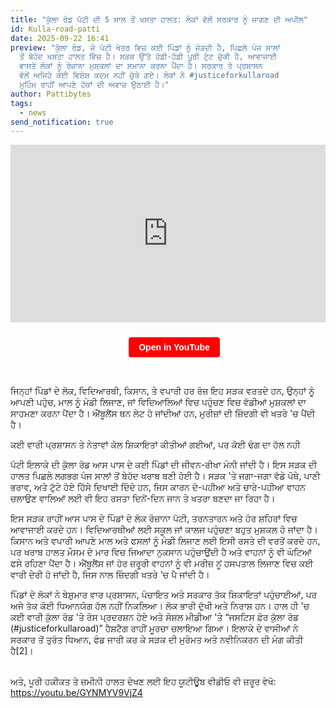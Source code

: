 ```yaml
---
title: "ਕੁੱਲਾ ਰੋਡ ਪੱਟੀ ਦੀ 5 ਸਾਲ ਤੋਂ ਖਸਤਾ ਹਾਲਤ: ਲੋਕਾਂ ਵੱਲੋਂ ਸਰਕਾਰ ਨੂੰ ਜਾਗਣ ਦੀ ਅਪੀਲ"
id: Kulla-road-patti
date: 2025-09-22 16:41
preview: "ਕੁੱਲਾ ਰੋਡ, ਜੋ ਪੱਟੀ ਖੇਤਰ ਵਿਚ ਕਈ ਪਿੰਡਾਂ ਨੂੰ ਜੋੜਦੀ ਹੈ, ਪਿਛਲੇ ਪੰਜ ਸਾਲਾਂ
  ਤੋਂ ਬੇਹੱਦ ਖਸਤਾ ਹਾਲਤ ਵਿੱਚ ਹੈ। ਸੜਕ ਉੱਤੇ ਹੱਡੀ-ਹੱਡੀ ਪੂਰੀ ਟੁੱਟ ਚੁੱਕੀ ਹੈ, ਆਵਾਜਾਈ
  ਵਾਸਤੇ ਲੋਕਾਂ ਨੂੰ ਰੋਜ਼ਾਨਾ ਮੁਸ਼ਕਲਾਂ ਦਾ ਸਮਾਨਾ ਕਰਨਾ ਪੈਂਦਾ ਹੈ। ਸਰਕਾਰ ਤੇ ਪ੍ਰਸ਼ਾਸਨ
  ਵੱਲੋਂ ਅਜਿਹੇ ਕੋਈ ਵਿਸ਼ੇਸ਼ ਕਦਮ ਨਹੀਂ ਚੁੱਕੇ ਗਏ। ਲੋਕਾਂ ਨੇ #justiceforkullaroad
  ਮੁਹਿੰਮ ਰਾਹੀਂ ਆਪਣੇ ਹੱਕਾਂ ਦੀ ਅਵਾਜ਼ ਉਠਾਈ ਹੈ।"
author: Pattibytes
tags:
  - news
send_notification: true
---
```



<div style="position:relative; width:100%; padding-bottom:56.25%; height:0; overflow:hidden; max-width:560px; margin:auto;">
  <iframe 
    src="https://www.youtube.com/embed/GYNMYV9VjZ4" 
    title="YouTube video player"
    style="position:absolute; top:0; left:0; width:100%; height:100%; border:0;"
    allow="accelerometer; autoplay; clipboard-write; encrypted-media; gyroscope; picture-in-picture; web-share"
    allowfullscreen>
  </iframe>
</div>

<!-- Buttons: Subscribe & Open in YouTube -->

<div style="text-align:center; margin-top:10px;">
  <!-- YouTube Subscribe Button -->
  <div class="g-ytsubscribe" data-channelid="UCmYhSKXWg3JahhNfunGfB5g" data-layout="default" data-count="default" style="display:inline-block; vertical-align: middle;"></div>

  <!-- Open in YouTube Button -->

  <a href="https://www.youtube.com/watch?v=GYNMYV9VjZ4" target="_blank" 
    style="display:inline-block; margin-left:20px; padding:8px 16px; background-color:#FF0000; color:#fff; font-weight:bold; text-decoration:none; border-radius:4px; font-family:Arial, sans-serif; vertical-align: middle;">
    Open in YouTube
  </a>

</div>

<!-- Google Platform JS for Subscribe Button -->

<script src="https://apis.google.com/js/platform.js"></script>﻿

ਜਿਨ੍ਹਾਂ ਪਿੰਡਾਂ ਦੇ ਲੋਕ, ਵਿਦਿਆਰਥੀ, ਕਿਸਾਨ, ਤੇ ਵਪਾਰੀ ਹਰ ਰੋਜ਼ ਇਹ ਸੜਕ ਵਰਤਦੇ ਹਨ, ਉਨ੍ਹਾਂ ਨੂੰ ਆਪਣੀ ਪਹੁੰਚ, ਮਾਲ ਨੂੰ ਮੰਡੀ ਲਿਜਾਣ, ਜਾਂ ਵਿਦਿਆਲਿਆਂ ਵਿਚ ਪਹੁੰਚਣ ਵਿਚ ਵੱਡੀਆਂ ਮੁਸ਼ਕਲਾਂ ਦਾ ਸਾਹਮਣਾ ਕਰਨਾ ਪੈਂਦਾ ਹੈ। ਐਂਬੂਲੈਂਸ ਥਨ ਲੇਟ ਹੋ ਜਾਂਦੀਆਂ ਹਨ, ਮੁਰੀਜ਼ਾਂ ਦੀ ਜ਼ਿੰਦਗੀ ਵੀ ਖਤਰੇ 'ਚ ਪੈਂਦੀ ਹੈ।

ਕਈ ਵਾਰੀ ਪ੍ਰਸ਼ਾਸਨ ਤੇ ਨੇਤਾਵਾਂ ਕੋਲ ਸ਼ਿਕਾਇਤਾਂ ਕੀਤੀਆਂ ਗਈਆਂ, ਪਰ ਕੋਈ ਢੰਗ ਦਾ ਹੱਲ ਨਹੀ

ਪੱਟੀ ਇਲਾਕੇ ਦੀ ਕੁੱਲਾ ਰੋਡ ਆਸ ਪਾਸ ਦੇ ਕਈ ਪਿੰਡਾਂ ਦੀ ਜੀਵਨ-ਰੀਖਾ ਮੰਨੀ ਜਾਂਦੀ ਹੈ। ਇਸ ਸੜਕ ਦੀ ਹਾਲਤ ਪਿਛਲੇ ਲਗਭਗ ਪੰਜ ਸਾਲਾਂ ਤੋਂ ਬੇਹੱਦ ਖਰਾਬ ਬਣੀ ਹੋਈ ਹੈ। ਸੜਕ 'ਤੇ ਜਗਾ-ਜਗਾ ਵੱਡੇ ਪੋਥੇ, ਪਾਣੀ ਭਰਾਵ, ਅਤੇ ਟੁੱਟੇ ਹੋਏ ਹਿੱਸੇ ਦਿਖਾਈ ਦਿੰਦੇ ਹਨ, ਜਿਸ ਕਾਰਨ ਦੋ-ਪਹੀਆ ਅਤੇ ਚਾਰੇ-ਪਹੀਆ ਵਾਹਨ ਚਲਾਉਣ ਵਾਲਿਆਂ ਲਈ ਵੀ ਇਹ ਰਸਤਾ ਦਿਨੋਂ-ਦਿਨ ਜਾਨ ਤੇ ਖਤਰਾ ਬਣਦਾ ਜਾ ਰਿਹਾ ਹੈ।

ਇਸ ਸੜਕ ਰਾਹੀਂ ਆਸ ਪਾਸ ਦੇ ਪਿੰਡਾਂ ਦੇ ਲੋਕ ਰੋਜ਼ਾਨਾ ਪੱਟੀ, ਤਰਨਤਾਰਨ ਅਤੇ ਹੋਰ ਸ਼ਹਿਰਾਂ ਵਿਚ ਆਵਾਜਾਈ ਕਰਦੇ ਹਨ। ਵਿਦਿਆਰਥੀਆਂ ਲਈ ਸਕੂਲ ਜਾਂ ਕਾਲਜ ਪਹੁੰਚਣਾ ਬਹੁਤ ਮੁਸ਼ਕਲ ਹੋ ਜਾਂਦਾ ਹੈ। ਕਿਸਾਨ ਅਤੇ ਵਪਾਰੀ ਆਪਣੇ ਮਾਲ ਅਤੇ ਫਸਲਾਂ ਨੂੰ ਮੰਡੀ ਲਿਜਾਣ ਲਈ ਇਸੀ ਰਸਤੇ ਦੀ ਵਰਤੋਂ ਕਰਦੇ ਹਨ, ਪਰ ਖਰਾਬ ਹਾਲਤ ਮੌਸਮ ਦੇ ਮਾਰ ਵਿਚ ਜਿਆਦਾ ਨੁਕਸਾਨ ਪਹੁੰਚਾਉਂਦੀ ਹੈ ਅਤੇ ਵਾਹਨਾਂ ਨੂੰ ਵੀ ਘੰਟਿਆਂ ਫਸੇ ਰਹਿਣਾ ਪੈਂਦਾ ਹੈ। ਐਂਬੂਲੈਂਸ ਜਾਂ ਹੋਰ ਜ਼ਰੂਰੀ ਵਾਹਨਾਂ ਨੂੰ ਵੀ ਮਰੀਜ਼ ਨੂਂ ਹਸਪਤਾਲ ਲਿਜਾਣ ਵਿਚ ਕਈ ਵਾਰੀ ਦੇਰੀ ਹੋ ਜਾਂਦੀ ਹੈ, ਜਿਸ ਨਾਲ ਜ਼ਿੰਦਗੀ ਖਤਰੇ 'ਚ ਪੈ ਜਾਂਦੀ ਹੈ।

ਪਿੰਡਾਂ ਦੇ ਲੋਕਾਂ ਨੇ ਬੇਸ਼ੁਮਾਰ ਵਾਰ ਪ੍ਰਸ਼ਾਸਨ, ਪੰਚਾਇਤ ਅਤੇ ਸਰਕਾਰ ਤੱਕ ਸ਼ਿਕਾਇਤਾਂ ਪਹੁੰਚਾਈਆਂ, ਪਰ ਅਜੇ ਤੱਕ ਕੋਈ ਧਿਆਨਯੋਗ ਹੱਲ ਨਹੀਂ ਨਿਕਲਿਆ। ਲੋਕ ਭਾਰੀ ਦੁੱਖੀ ਅਤੇ ਨਿਰਾਸ਼ ਹਨ। ਹਾਲ ਹੀ 'ਚ ਕਈ ਵਾਰੀ ਕੁੱਲਾ ਰੋਡ 'ਤੇ ਰੋਸ ਪ੍ਰਦਰਸ਼ਨ ਹੋਏ ਅਤੇ ਸੋਸ਼ਲ ਮੀਡੀਆ 'ਤੇ “ਜਸਟਿਸ ਫ਼ੋਰ ਕੁੱਲਾ ਰੋਡ (#justiceforkullaroad)” ਹੈਸ਼ਟੈਗ ਰਾਹੀਂ ਮੂਰਚਾ ਚਲਾਇਆ ਗਿਆ। ਇਲਾਕੇ ਦੇ ਵਾਸੀਆਂ ਨੇ ਸਰਕਾਰ ਤੋਂ ਤੁਰੰਤ ਧਿਆਨ, ਫੰਡ ਜਾਰੀ ਕਰ ਕੇ ਸੜਕ ਦੀ ਮੁਰੰਮਤ ਅਤੇ ਨਵੀਨਿਕਰਨ ਦੀ ਮੰਗ ਕੀਤੀ ਹੈ\[2]।

<br>
ਅਤੇ, ਪੂਰੀ ਹਕੀਕਤ ਤੇ ਜ਼ਮੀਨੀ ਹਾਲਤ ਦੇਖਣ ਲਈ ਇਹ ਯੂਟੀਊਬ ਵੀਡੀਓ ਵੀ ਜ਼ਰੂਰ ਵੇਖੋ:<br>
<a href="https://youtu.be/GYNMYV9VjZ4" target="_blank">https://youtu.be/GYNMYV9VjZ4</a>